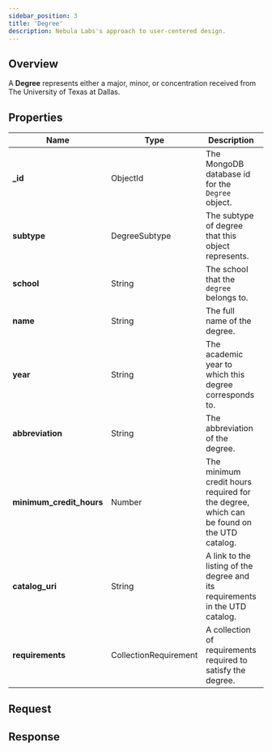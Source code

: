 ```yaml
---
sidebar_position: 3
title: 'Degree'
description: Nebula Labs's approach to user-centered design.
---
```


## Overview

A **Degree** represents either a major, minor, or concentration received from The University of Texas at Dallas.

## Properties

| Name                     | Type                  | Description                                                                              | Example                                                                                         |
| ------------------------ | --------------------- | ---------------------------------------------------------------------------------------- | ----------------------------------------------------------------------------------------------- |
| **\_id**                 | ObjectId              | The MongoDB database id for the `Degree` object.                                         | ObjectId("61ebbb126e3659537e8a14d6")                                                            |
| **subtype**              | DegreeSubtype         | The subtype of degree that this object represents.                                       | Major (Other options include Minor, Concentration, Prescribed Double Major, Certificate, Track) |
| **school**               | String                | The school that the `degree` belongs to.                                                 | School of Natural Sciences and Mathematics                                                      |
| **name**                 | String                | The full name of the degree.                                                             | Bachelor of Science in Computer Science                                                         |
| **year**                 | String                | The academic year to which this degree corresponds to.                                   | 2021-2022                                                                                       |
| **abbreviation**         | String                | The abbreviation of the degree.                                                          | B.S. in Computer Science                                                                        |
| **minimum_credit_hours** | Number                | The minimum credit hours required for the degree, which can be found on the UTD catalog. | 124                                                                                             |
| **catalog_uri**          | String                | A link to the listing of the degree and its requirements in the UTD catalog.             | https://catalog.utdallas.edu/2021/undergraduate/programs/ah/philosophy                          |
| **requirements**         | CollectionRequirement | A collection of requirements required to satisfy the degree.                             | N/A                                                                                             |

## Request

## Response
